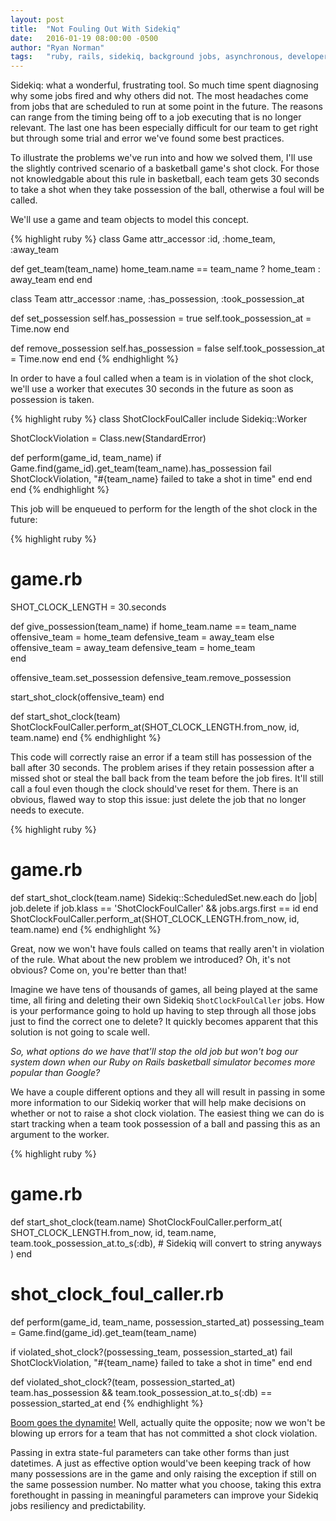```yaml
---
layout: post
title:  "Not Fouling Out With Sidekiq"
date:   2016-01-19 08:00:00 -0500
author: "Ryan Norman"
tags:   "ruby, rails, sidekiq, background jobs, asynchronous, developer, programming, coding"
---
```

Sidekiq: what a wonderful, frustrating tool. So much time spent diagnosing why some jobs fired and why others did not. The most headaches come from jobs that are scheduled to run at some point in the future. The reasons can range from the timing being off to a job executing that is no longer relevant. The last one has been especially difficult for our team to get right but through some trial and error we've found some best practices.

To illustrate the problems we've run into and how we solved them, I'll use the slightly contrived scenario of a basketball game's shot clock. For those not knowledgable about this rule in basketball, each team gets 30 seconds to take a shot when they take possession of the ball, otherwise a foul will be called.

We'll use a game and team objects to model this concept.

{% highlight ruby %}
class Game
  attr_accessor :id, :home_team, :away_team

  def get_team(team_name)
    home_team.name == team_name ? home_team : away_team
  end
end

class Team
  attr_accessor :name, :has_possession, :took_possession_at

  def set_possession
    self.has_possession     = true
    self.took_possession_at = Time.now
  end

  def remove_possession
    self.has_possession     = false
    self.took_possession_at = Time.now
  end
end
{% endhighlight %}

In order to have a foul called when a team is in violation of the shot clock, we'll use a worker that executes 30 seconds in the future as soon as possession is taken.

{% highlight ruby %}
class ShotClockFoulCaller
  include Sidekiq::Worker

  ShotClockViolation = Class.new(StandardError)

  def perform(game_id, team_name)
    if Game.find(game_id).get_team(team_name).has_possession
      fail ShotClockViolation, "#{team_name} failed to take a shot in time"
    end
  end
end
{% endhighlight %}

This job will be enqueued to perform for the length of the shot clock in the future:

{% highlight ruby %}
# game.rb
SHOT_CLOCK_LENGTH = 30.seconds

def give_possession(team_name)
  if home_team.name == team_name
    offensive_team = home_team
    defensive_team = away_team
  else
    offensive_team = away_team
    defensive_team = home_team    
  end

  offensive_team.set_possession
  defensive_team.remove_possession

  start_shot_clock(offensive_team)
end

def start_shot_clock(team)
  ShotClockFoulCaller.perform_at(SHOT_CLOCK_LENGTH.from_now, id, team.name)
end
{% endhighlight %}

This code will correctly raise an error if a team still has possession of the ball after 30 seconds. The problem arises if they retain possession after a missed shot or steal the ball back from the team before the job fires. It'll still call a foul even though the clock should've reset for them. There is an obvious, flawed way to stop this issue: just delete the job that no longer needs to execute.

{% highlight ruby %}
# game.rb
def start_shot_clock(team.name)
  Sidekiq::ScheduledSet.new.each do |job|
    job.delete if job.klass == 'ShotClockFoulCaller' && jobs.args.first == id
  end
  ShotClockFoulCaller.perform_at(SHOT_CLOCK_LENGTH.from_now, id, team.name)
end
{% endhighlight %}

Great, now we won't have fouls called on teams that really aren't in violation of the rule. What about the new problem we introduced? Oh, it's not obvious? Come on, you're better than that!

Imagine we have tens of thousands of games, all being played at the same time, all firing and deleting their own Sidekiq `ShotClockFoulCaller` jobs. How is your performance going to hold up having to step through all those jobs just to find the correct one to delete? It quickly becomes apparent that this solution is not going to scale well.

*So, what options do we have that'll stop the old job but won't bog our system down when our Ruby on Rails basketball simulator becomes more popular than Google?*

We have a couple different options and they all will result in passing in some more information to our Sidekiq worker that will help make decisions on whether or not to raise a shot clock violation. The easiest thing we can do is start tracking when a team took possession of a ball and passing this as an argument to the worker.

{% highlight ruby %}
# game.rb
def start_shot_clock(team.name)
  ShotClockFoulCaller.perform_at(
    SHOT_CLOCK_LENGTH.from_now,
    id,
    team.name,
    team.took_possession_at.to_s(:db), # Sidekiq will convert to string anyways
  )
end

# shot_clock_foul_caller.rb
def perform(game_id, team_name, possession_started_at)
  possessing_team = Game.find(game_id).get_team(team_name)

  if violated_shot_clock?(possessing_team, possession_started_at)
    fail ShotClockViolation, "#{team_name} failed to take a shot in time"
  end
end

def violated_shot_clock?(team, possession_started_at)
  team.has_possession &&
  team.took_possession_at.to_s(:db) == possession_started_at
end
{% endhighlight %}

[Boom goes the dynamite!](https://www.youtube.com/watch?v=m_djk1RQ2Ew) Well, actually quite the opposite; now we won't be blowing up errors for a team that has not committed a shot clock violation.

Passing in extra state-ful parameters can take other forms than just datetimes. A just as effective option would've been keeping track of how many possessions are in the game and only raising the exception if still on the same possession number. No matter what you choose, taking this extra forethought in passing in meaningful parameters can improve your Sidekiq jobs resiliency and predictability.
